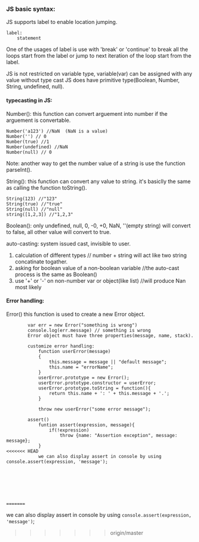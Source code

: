 ### JS basic syntax:

JS supports label to enable location jumping.
```
label:
	statement
```
One of the usages of label is use with 'break' or 'continue' to break all the loops start from the label or jump to next iteration of the loop start from the label.

JS is not restricted on variable type, variable(var) can be assigned with any value without type cast 
JS does have primitive type(Boolean, Number, String, undefined, null).
#### typecasting in JS:
Number(): this function can convert arguement into number if the arguement is convertable.
```Number('123') //123
Number('a123') //NaN  (NaN is a value)
Number('') // 0
Number(true) //1
Number(undefined) //NaN
Number(null) // 0
```
Note: another way to get the number value of a string is use the function parseInt().

String(): this function can convert any value to string. it's basiclly the same as calling the function toString().
```
String(123) //"123"
String(true) //"true"
String(null) //"null"
string([1,2,3]) //"1,2,3"
```
Boolean(): only undefined, null, 0, -0, +0, NaN, ''(empty string) will convert to false, all other value will convert to true.

auto-casting: system issued cast, invisible to user.

1. calculation of different types    // number + string will act like two string concatinate togather.
2. asking for boolean value of a non-boolean variable //the auto-cast process is the same as Boolean()
3. use '+' or '-' on non-number var or object(like list)  //will produce Nan most likely




#### Error handling:
Error() this function is used to create a new Error object.
```
		var err = new Error("something is wrong")
		console.log(err.message) // something is wrong
		Error object must have three properties(message, name, stack).

		customize error handling:
			function userError(message)
			{
				this.message = message || "default message";
				this.name = "errorName";
			}
			userError.prototype = new Error();
			userError.prototype.constructor = userError;
			userError.prototype.toString = function(){
				return this.name + ': ' + this.message + '.'; 
			}

			throw new userError("some error message");

		assert()
			funtion assert(expression, message){
				if(!expression)
					throw {name: "Assertion exception", message: message};
			}
<<<<<<< HEAD
			we can also display assert in console by using console.assert(expression, 'message');





	

=======
```
we can also display assert in console by using `console.assert(expression, 'message')`;
>>>>>>> origin/master

